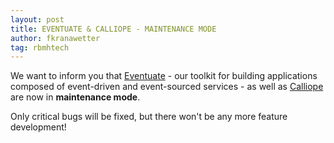 ```yaml
---
layout: post
title: EVENTUATE & CALLIOPE - MAINTENANCE MODE
author: fkranawetter
tag: rbmhtech
---
```


We want to inform you that [Eventuate](http://rbmhtechnology.github.io/eventuate) - our toolkit for building applications composed of event-driven and event-sourced services - as well as [Calliope](https://github.com/RBMHTechnology/calliope) are now in **maintenance mode**.

Only critical bugs will be fixed, but there won't be any more feature development!

